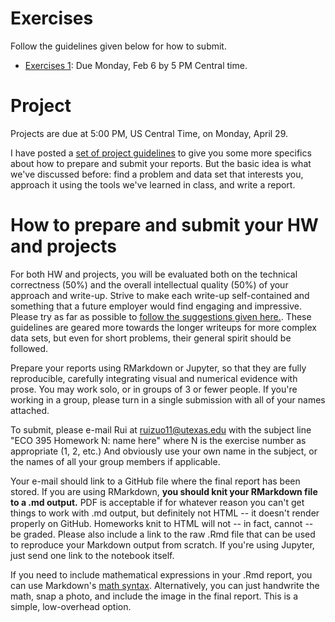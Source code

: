# Exercises

Follow the guidelines given below for how to submit.  

- [Exercises 1](exercises01.md): Due Monday, Feb 6 by 5 PM Central time.  
<!-- - [Exercises 2](exercises02.md): Due Wednesday, Feb 22 by 5 PM Central time.   
- [Exercises 3](exercises03.md): Due Monday, March 27 by 5 PM Central time.  
- [Exercises 4](exercises04.md): Due Monday, April 17 by 5 PM Central time.   -->

# Project

Projects are due at 5:00 PM, US Central Time, on Monday, April 29.  

I have posted a [set of project guidelines](https://github.com/jgscott/ECO395M/blob/master/exercises/project-guidelines.pdf) to give you some more specifics about how to prepare and submit your reports.  But the basic idea is what we've discussed before: find a problem and data set that interests you, approach it using the tools we've learned in class, and write a report.  


# How to prepare and submit your HW and projects

For both HW and projects, you will be evaluated both on the technical correctness (50%) and the overall intellectual quality (50%) of your approach and write-up.  Strive to make each write-up self-contained and something that a future employer would find engaging and impressive.  Please try as far as possible to [follow the suggestions given here.](https://jgscott.github.io/teaching/writeups/write_ups/).  These guidelines are geared more towards the longer writeups for more complex data sets, but even for short problems, their general spirit should be followed.       

Prepare your reports using RMarkdown or Jupyter, so that they are fully reproducible, carefully integrating visual and numerical evidence with prose.  You may work solo, or in groups of 3 or fewer people.  If you're working in a group, please turn in a single submission with all of your names attached.

To submit, please e-mail Rui at <ruizuo11@utexas.edu> with the subject line "ECO 395 Homework N: name here" where N is the exercise number as appropriate (1, 2, etc.) And obviously use your own name in the subject, or the names of all your group members if applicable.

Your e-mail should link to a GitHub file where the final report has been stored.  If you are using RMarkdown, __you should knit your RMarkdown file to a .md output.__  PDF is acceptable if for whatever reason you can't get things to work with .md output, but definitely not HTML -- it doesn't render properly on GitHub.  Homeworks knit to HTML will not -- in fact, cannot -- be graded.  Please also include a link to the raw .Rmd file that can be used to reproduce your Markdown output from scratch.  If you're using Jupyter, just send one link to the notebook itself.

If you need to include mathematical expressions in your .Rmd report, you can use Markdown's [math syntax](https://github.com/cben/mathdown/wiki/math-in-markdown).  Alternatively, you can just handwrite the math, snap a photo, and include the image in the final report.  This is a simple, low-overhead option.   
